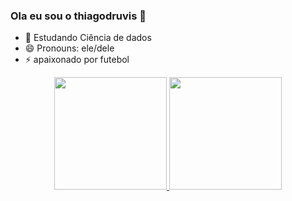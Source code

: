 ### Ola eu sou o thiagodruvis 👋

- 🌱 Estudando Ciência de dados
- 😄 Pronouns: ele/dele
- ⚡ apaixonado por futebol

<div align="center">
  <a href="https://github.com/thiagodruvis">
  <img height="180em" src="https://github-readme-stats.vercel.app/api?username=thiagodruvis&show_icons=true&theme=dracula&include_all_commits=true&count_private=true"/>
  <img height="180em" src="https://github-readme-stats.vercel.app/api/top-langs/?username=thiagodruvis&layout=compact&langs_count=7&theme=dracula"/>
</div>
